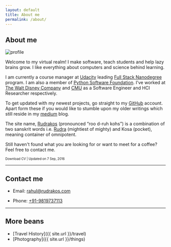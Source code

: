 ```yaml
---
layout: default
title: About me
permalink: /about/
---
```


## About me

<img class="profile-picture" src="{{ site.url }}/assets/images/profile.jpg" alt="profile">


Welcome to my virtual realm! I make software, teach students and help lazy brains grow. I like everything about computers and science behind learning.

I am currently a course manager at [Udacity][udacity] leading [Full Stack Nanodegree][fsnd] program. I am also a member of [Python Software Foundation][PSF]. I’ve worked at [The Walt Disney Company][disney] and [CMU][cmu] as a Software Engineer and HCI Researcher respectively.

To get updated with my newest projects, go straight to my [GitHub][github] account. Apart form these if you would like to stumble upon my older writings which still reside in my [medium][medium] blog.

The site name, [Rudrakos]() (pronounced “roo d-ruh kohs”) is a combination of two sanskrit words i.e. [Rudra][rudra] (mightiest of mighty) and Kosa (pocket), meaning container of omnipotent.

Still haven't found what you are looking for or want to meet for a coffee? Feel free to contact me.

<div class="social-icon"><a id="pdf-ic" href="{{ site.url }}/assets/pdf/cv.pdf" target="_blank">
    <i class="fa fa-file-pdf-o social-icon"></i>
  </a>
  <span><font size="1">Download CV | Updated on 7 Sep, 2016 </font></span>
</div>

---

## Contact me

* Email: [rahul@rudrakos.com](mailto:rahul@rudrakos.com)

* Phone: [+91-9819737113](tel:+91-9819737113)

---

## More beans

* [Travel History]({{ site.url }}/travel)
* [Photography]({{ site.url }}/things)
<!-- * [Books]({{ site.url }}/book) -->



[github]: <https://github.com/{{ site.trivium.social.github }}>
[medium]: <https://medium.com/@{{ site.trivium.social.medium }}>
[udacity]: <https://udacity.com>
[fsnd]: <https://www.udacity.com/course/full-stack-web-developer-nanodegree--nd004>
[PSF]: <https://www.python.org/psf>
[rudra]: <https://en.wikipedia.org/wiki/Rudra>
[cmu]: <https://www.hcii.cmu.edu/>
[disney]: <http://www.disneyinteractive.com/>

